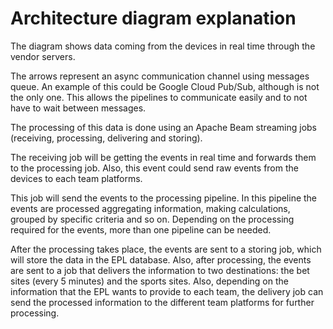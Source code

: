 # Architecture diagram explanation

The diagram shows data coming from the devices in real time through the vendor servers.

The arrows represent an async communication channel using messages queue. An example of this could be Google Cloud Pub/Sub, although is not the only one. This allows the pipelines to communicate easily and to not have to wait between messages.

The processing of this data is done using an Apache Beam streaming jobs (receiving, processing, delivering and storing).

The receiving job will be getting the events in real time and forwards them to the processing job. Also, this event could send raw events from the devices to each team platforms.

This job will send the events to the processing pipeline. In this pipeline the events are processed aggregating information, making calculations, grouped by specific criteria and so on. Depending on the processing required for the events, more than one pipeline can be needed.

After the processing takes place, the events are sent to a storing job, which will store the data in the EPL database. Also, after processing, the events are sent to a job that delivers the information to two destinations: the bet sites (every 5 minutes) and the sports sites. Also, depending on the information that the EPL wants to provide to each team, the delivery job can send the processed information to the different team platforms for further processing.
